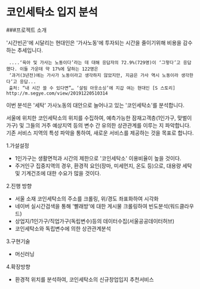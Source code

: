 # 코인세탁소 입지 분석 

###프로젝트 소개

'시간빈곤'에 시달리는 현대인은 '가사노동'에 투자되는 시간을 줄이기위해 비용을 감수하는 추세입니다.

     ....‘육아 및 가사는 노동이다’라는 데 대해 응답자의 72.9%(729명)이 ‘그렇다’고 응답했다. 이들 가운데 약 17%에 달하는 122명은               
     ‘과거(3년전)에는 가사가 노동이라고 생각하지 않았지만, 지금은 가사 역시 노동이라 생각한다’고 응답...
     출처: “내 시간 쓸 수 있다면”… ‘살림 아웃소싱’에 지갑 여는 현대인 [S 스토리] http://m.segye.com/view/20191220510314


이번 분석은 '세탁' 가사노동의 대안으로 늘어나고 있는 '코인세탁소'를 분석합니다.

서울에 위치한 코인세탁소의 위치를 수집하여, 예측가능한 잠재고객층(1인가구, 맞벌이가구) 및 그들의 거주 예상지역 등의 변수 간 유의한 상관관계를 이루는 지 파악합니다. 기존 서비스 지역의 특성 파악을 통하여, 새로운 서비스를 제공하는 것을 목표로 합니다.


1.가설설정
- 1인가구는 생활면적과 시간의 제한으로 '코인세탁소' 이용비율이 높을 것이다.
- 주거인구 집중지역의 경우, 환경적 요인(장마, 미세먼지, 온도 등)으로, 대용량 세탁 및 기계건조에 대한 수요가 많을 것이다.

2.진행 방향
- 서울 소재 코인세탁소의 주소를 크롤링, 위/경도 좌표화하여 시각화
- 네이버 실시간검색을 통해 '빨래방'에 대한 게시물 크롤링하여 빈도분석(워드클라우드)  
- 상업지/1인가구/직업가구(독립변수)등의 데이터수집(서울공공데이터허브) 
- 코인세탁소와 독립변수에 의한 상관관계분석

3.구현기술
- 머신러닝

4.확장방향
- 환경적 위치를 분석하여, 코인세탁소의 신규창업입지 추천서비스
